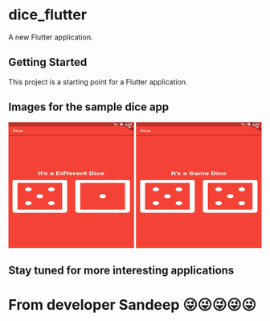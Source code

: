 # dice_flutter

A new Flutter application.

## Getting Started

This project is a starting point for a Flutter application.


<h2>Images for the sample dice app</h2>

<img src="screen1.png" width=250 height="250"/>
<img src="screen2.png" width=250 height="250"/>

## Stay tuned for more interesting applications

# From developer Sandeep 😜😜😜😜😜